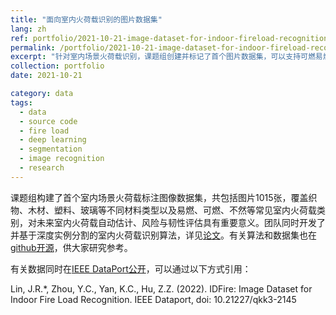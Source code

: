 ```yaml
---
title: "面向室内火荷载识别的图片数据集"
lang: zh
ref: portfolio/2021-10-21-image-dataset-for-indoor-fireload-recognition
permalink: /portfolio/2021-10-21-image-dataset-for-indoor-fireload-recognition
excerpt: "针对室内场景火荷载识别，课题组创建并标记了首个图片数据集，可以支持可燃易燃对象识别、分割等多个应用场景"
collection: portfolio
date: 2021-10-21

category: data
tags:
  - data
  - source code
  - fire load
  - deep learning
  - segmentation
  - image recognition
  - research
---
```


课题组构建了首个室内场景火荷载标注图像数据集，共包括图片1015张，覆盖织物、木材、塑料、玻璃等不同材料类型以及易燃、可燃、不然等常见室内火荷载类别，对未来室内火荷载自动估计、风险与韧性评估具有重要意义。团队同时开发了并基于深度实例分割的室内火荷载识别算法，详见[论文]({{site.baseurl}}/publications/2021-10-30-fireload-recognition-based-on-mask-rcnn)。有关算法和数据集也在[github开源](https://github.com/smartaec/fire-load-detection)，供大家研究参考。

有关数据同时在[IEEE DataPort公开](https://dx.doi.org/10.21227/qkk3-2145)，可以通过以下方式引用：

Lin, J.R.*, Zhou, Y.C., Yan, K.C., Hu, Z.Z. (2022). IDFire: Image Dataset for Indoor Fire Load Recognition. IEEE Dataport, doi: 10.21227/qkk3-2145